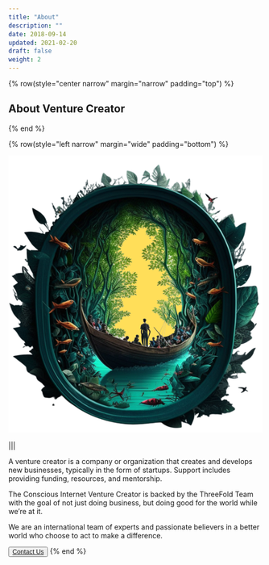 ```yaml
---
title: "About"
description: ""
date: 2018-09-14
updated: 2021-02-20
draft: false
weight: 2
---
```


<div class="container mx-auto">

<!-- section 1 (co-found) -->

{% row(style="center narrow" margin="narrow" padding="top") %}

## About Venture Creator

{% end %}

{% row(style="left narrow" margin="wide" padding="bottom") %}

![image](img/home1.png)

|||


A venture creator is a company or organization that creates and develops new businesses, typically in the form of startups. Support includes providing funding, resources, and mentorship.

The Conscious Internet Venture Creator is backed by the ThreeFold Team with the goal of not just doing business, but doing good for the world while we’re at it. 

We are an international team of experts and passionate believers in a better world who choose to act to make a difference.

<button style="font-size:0.9em"><a href = "mailto: info@threefold.io">Contact Us</a></BUTTON>
{% end %}



</div>


